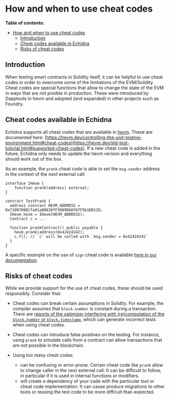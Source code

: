 # How and when to use cheat codes

**Table of contents:**

- [How and when to use cheat codes](#how-and-when-to-use-cheat-codes)
  - [Introduction](#introduction)
  - [Cheat codes available in Echidna](#cheat-codes-available-in-echidna)
  - [Risks of cheat codes](#risks-of-cheat-codes)

## Introduction

When testing smart contracts in Solidity itself, it can be helpful to use cheat codes in order to overcome some of the limitations of the EVM/Solidity.
Cheat codes are special functions that allow to change the state of the EVM in ways that are not posible in production. These were introduced by Dapptools in hevm and adopted (and expanded) in other projects such as Foundry.

## Cheat codes available in Echidna

Echidna supports all cheat codes that are available in [hevm](https://github.com/ethereum/hevm). These are documented here: [https://hevm.dev/controlling-the-unit-testing-environment.html#cheat-codes](https://hevm.dev/std-test-tutorial.html#supported-cheat-codes).
If a new cheat code is added in the future, Echidna only needs to update the hevm version and everything should work out of the box.

As an example, the `prank` cheat code is able to set the `msg.sender` address in the context of the next external call:

```solidity
interface IHevm {
    function prank(address) external;
}

contract TestPrank {
  address constant HEVM_ADDRESS = 0x7109709ECfa91a80626fF3989D68f67F5b1DD12D;
  IHevm hevm = IHevm(HEVM_ADDRESS);
  Contract c = ...

  function prankContract() public payable {
    hevm.prank(address(0x42424242);
    c.f(); // `c` will be called with `msg.sender = 0x42424242`
  }
}
```

A specific example on the use of `sign` cheat code is available [here in our documentation](hevm-cheats-to-test-permit.md).

## Risks of cheat codes

While we provide support for the use of cheat codes, these should be used responsibly. Consider that:

- Cheat codes can break certain assumptions in Solidity. For example, the compiler assumes that `block.number` is constant during a transaction. There are [reports of the optimizer interfering with (re)computation of the `block.number` or `block.timestamp`](https://github.com/ethereum/solidity/issues/12963#issuecomment-1110162425), which can generate incorrect tests when using cheat codes.

- Cheat codes can introduce false positives on the testing. For instance, using `prank` to simulate calls from a contract can allow transactions that are not possible in the blockchain.

- Using too many cheat codes:
  - can be confusing or error-prone. Certain cheat code like `prank` allow to change caller in the next external call: It can be difficult to follow, in particular if it is used in internal functions or modifiers.
  - will create a dependency of your code with the particular tool or cheat code implementation: It can cause produce migrations to other tools or reusing the test code to be more difficult than expected.
